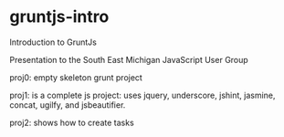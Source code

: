 gruntjs-intro
=============

Introduction to GruntJs

Presentation to the South East Michigan JavaScript User Group

proj0: empty skeleton grunt project

proj1: is a complete js project: uses jquery, underscore, jshint, jasmine, concat, ugilfy, and jsbeautifier.

proj2: shows how to create tasks
